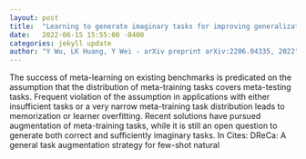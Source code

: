 ```yaml
---
layout: post
title:  "Learning to generate imaginary tasks for improving generalization in meta-learning"
date:   2022-06-15 15:55:00 -0400
categories: jekyll update
author: "Y Wu, LK Huang, Y Wei - arXiv preprint arXiv:2206.04335, 2022"
---
```

The success of meta-learning on existing benchmarks is predicated on the assumption that the distribution of meta-training tasks covers meta-testing tasks. Frequent violation of the assumption in applications with either insufficient tasks or a very narrow meta-training task distribution leads to memorization or learner overfitting. Recent solutions have pursued augmentation of meta-training tasks, while it is still an open question to generate both correct and sufficiently imaginary tasks. In  Cites: DReCa: A general task augmentation strategy for few-shot natural